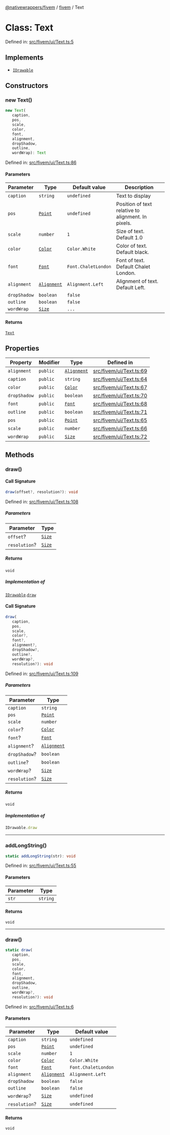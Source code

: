[@nativewrappers/fivem](../../README.md) / [fivem](../README.md) / Text

# Class: Text

Defined in: [src/fivem/ui/Text.ts:5](https://github.com/nativewrappers/nativewrappers/blob/ef9379993d0b7126700360ea0bc0e228bd354e81/src/fivem/ui/Text.ts#L5)

## Implements

- [`IDrawable`](../interfaces/IDrawable.md)

## Constructors

### new Text()

```ts
new Text(
   caption, 
   pos, 
   scale, 
   color, 
   font, 
   alignment, 
   dropShadow, 
   outline, 
   wordWrap): Text
```

Defined in: [src/fivem/ui/Text.ts:86](https://github.com/nativewrappers/nativewrappers/blob/ef9379993d0b7126700360ea0bc0e228bd354e81/src/fivem/ui/Text.ts#L86)

#### Parameters

| Parameter | Type | Default value | Description |
| ------ | ------ | ------ | ------ |
| `caption` | `string` | `undefined` | Text to display |
| `pos` | [`Point`](Point.md) | `undefined` | Position of text relative to alignment. In pixels. |
| `scale` | `number` | `1` | Size of text. Default 1.0 |
| `color` | [`Color`](Color.md) | `Color.White` | Color of text. Default black. |
| `font` | [`Font`](../enumerations/Font.md) | `Font.ChaletLondon` | Font of text. Default Chalet London. |
| `alignment` | [`Alignment`](../enumerations/Alignment.md) | `Alignment.Left` | Alignment of text. Default Left. |
| `dropShadow` | `boolean` | `false` |  |
| `outline` | `boolean` | `false` |  |
| `wordWrap` | [`Size`](Size.md) | `...` |  |

#### Returns

[`Text`](Text.md)

## Properties

| Property | Modifier | Type | Defined in |
| ------ | ------ | ------ | ------ |
| <a id="alignment-1"></a> `alignment` | `public` | [`Alignment`](../enumerations/Alignment.md) | [src/fivem/ui/Text.ts:69](https://github.com/nativewrappers/nativewrappers/blob/ef9379993d0b7126700360ea0bc0e228bd354e81/src/fivem/ui/Text.ts#L69) |
| <a id="caption-1"></a> `caption` | `public` | `string` | [src/fivem/ui/Text.ts:64](https://github.com/nativewrappers/nativewrappers/blob/ef9379993d0b7126700360ea0bc0e228bd354e81/src/fivem/ui/Text.ts#L64) |
| <a id="color-1"></a> `color` | `public` | [`Color`](Color.md) | [src/fivem/ui/Text.ts:67](https://github.com/nativewrappers/nativewrappers/blob/ef9379993d0b7126700360ea0bc0e228bd354e81/src/fivem/ui/Text.ts#L67) |
| <a id="dropshadow-1"></a> `dropShadow` | `public` | `boolean` | [src/fivem/ui/Text.ts:70](https://github.com/nativewrappers/nativewrappers/blob/ef9379993d0b7126700360ea0bc0e228bd354e81/src/fivem/ui/Text.ts#L70) |
| <a id="font-1"></a> `font` | `public` | [`Font`](../enumerations/Font.md) | [src/fivem/ui/Text.ts:68](https://github.com/nativewrappers/nativewrappers/blob/ef9379993d0b7126700360ea0bc0e228bd354e81/src/fivem/ui/Text.ts#L68) |
| <a id="outline-1"></a> `outline` | `public` | `boolean` | [src/fivem/ui/Text.ts:71](https://github.com/nativewrappers/nativewrappers/blob/ef9379993d0b7126700360ea0bc0e228bd354e81/src/fivem/ui/Text.ts#L71) |
| <a id="pos-1"></a> `pos` | `public` | [`Point`](Point.md) | [src/fivem/ui/Text.ts:65](https://github.com/nativewrappers/nativewrappers/blob/ef9379993d0b7126700360ea0bc0e228bd354e81/src/fivem/ui/Text.ts#L65) |
| <a id="scale-1"></a> `scale` | `public` | `number` | [src/fivem/ui/Text.ts:66](https://github.com/nativewrappers/nativewrappers/blob/ef9379993d0b7126700360ea0bc0e228bd354e81/src/fivem/ui/Text.ts#L66) |
| <a id="wordwrap-1"></a> `wordWrap` | `public` | [`Size`](Size.md) | [src/fivem/ui/Text.ts:72](https://github.com/nativewrappers/nativewrappers/blob/ef9379993d0b7126700360ea0bc0e228bd354e81/src/fivem/ui/Text.ts#L72) |

## Methods

### draw()

#### Call Signature

```ts
draw(offset?, resolution?): void
```

Defined in: [src/fivem/ui/Text.ts:108](https://github.com/nativewrappers/nativewrappers/blob/ef9379993d0b7126700360ea0bc0e228bd354e81/src/fivem/ui/Text.ts#L108)

##### Parameters

| Parameter | Type |
| ------ | ------ |
| `offset`? | [`Size`](Size.md) |
| `resolution`? | [`Size`](Size.md) |

##### Returns

`void`

##### Implementation of

[`IDrawable`](../interfaces/IDrawable.md).[`draw`](../interfaces/IDrawable.md#draw)

#### Call Signature

```ts
draw(
   caption, 
   pos, 
   scale, 
   color?, 
   font?, 
   alignment?, 
   dropShadow?, 
   outline?, 
   wordWrap?, 
   resolution?): void
```

Defined in: [src/fivem/ui/Text.ts:109](https://github.com/nativewrappers/nativewrappers/blob/ef9379993d0b7126700360ea0bc0e228bd354e81/src/fivem/ui/Text.ts#L109)

##### Parameters

| Parameter | Type |
| ------ | ------ |
| `caption` | `string` |
| `pos` | [`Point`](Point.md) |
| `scale` | `number` |
| `color`? | [`Color`](Color.md) |
| `font`? | [`Font`](../enumerations/Font.md) |
| `alignment`? | [`Alignment`](../enumerations/Alignment.md) |
| `dropShadow`? | `boolean` |
| `outline`? | `boolean` |
| `wordWrap`? | [`Size`](Size.md) |
| `resolution`? | [`Size`](Size.md) |

##### Returns

`void`

##### Implementation of

```ts
IDrawable.draw
```

***

### addLongString()

```ts
static addLongString(str): void
```

Defined in: [src/fivem/ui/Text.ts:55](https://github.com/nativewrappers/nativewrappers/blob/ef9379993d0b7126700360ea0bc0e228bd354e81/src/fivem/ui/Text.ts#L55)

#### Parameters

| Parameter | Type |
| ------ | ------ |
| `str` | `string` |

#### Returns

`void`

***

### draw()

```ts
static draw(
   caption, 
   pos, 
   scale, 
   color, 
   font, 
   alignment, 
   dropShadow, 
   outline, 
   wordWrap?, 
   resolution?): void
```

Defined in: [src/fivem/ui/Text.ts:6](https://github.com/nativewrappers/nativewrappers/blob/ef9379993d0b7126700360ea0bc0e228bd354e81/src/fivem/ui/Text.ts#L6)

#### Parameters

| Parameter | Type | Default value |
| ------ | ------ | ------ |
| `caption` | `string` | `undefined` |
| `pos` | [`Point`](Point.md) | `undefined` |
| `scale` | `number` | `1` |
| `color` | [`Color`](Color.md) | `Color.White` |
| `font` | [`Font`](../enumerations/Font.md) | `Font.ChaletLondon` |
| `alignment` | [`Alignment`](../enumerations/Alignment.md) | `Alignment.Left` |
| `dropShadow` | `boolean` | `false` |
| `outline` | `boolean` | `false` |
| `wordWrap`? | [`Size`](Size.md) | `undefined` |
| `resolution`? | [`Size`](Size.md) | `undefined` |

#### Returns

`void`
